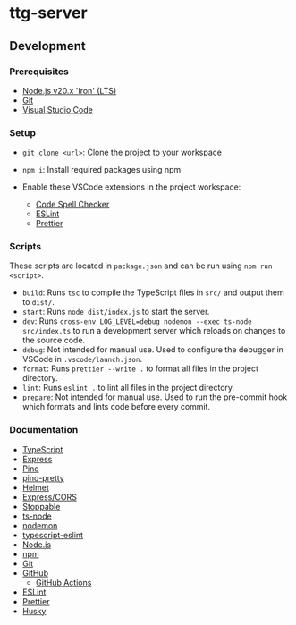 # ttg-server

## Development

### Prerequisites

- [Node.js v20.x 'Iron' (LTS)](https://nodejs.org/en)
- [Git](https://git-scm.com/)
- [Visual Studio Code](https://code.visualstudio.com/)

### Setup

- `git clone <url>`: Clone the project to your workspace

- `npm i`: Install required packages using npm

- Enable these VSCode extensions in the project workspace:

  - [Code Spell Checker](https://marketplace.visualstudio.com/items?itemName=streetsidesoftware.code-spell-checker)
  - [ESLint](https://marketplace.visualstudio.com/items?itemName=dbaeumer.vscode-eslint)
  - [Prettier](https://marketplace.visualstudio.com/items?itemName=esbenp.prettier-vscode)

### Scripts

These scripts are located in `package.json` and can be run using `npm run <script>`.

- `build`: Runs `tsc` to compile the TypeScript files in `src/` and output them to `dist/`.
- `start`: Runs `node dist/index.js` to start the server.
- `dev`: Runs `cross-env LOG_LEVEL=debug nodemon --exec ts-node src/index.ts` to run a development server which reloads on changes to the source code.
- `debug`: Not intended for manual use. Used to configure the debugger in VSCode in `.vscode/launch.json`.
- `format`: Runs `prettier --write .` to format all files in the project directory.
- `lint`: Runs `eslint .` to lint all files in the project directory.
- `prepare`: Not intended for manual use. Used to run the pre-commit hook which formats and lints code before every commit.

### Documentation

- [TypeScript](https://www.typescriptlang.org/docs/)
- [Express](https://expressjs.com/en/4x/api.html)
- [Pino](https://getpino.io/#/docs/api)
- [pino-pretty](https://github.com/pinojs/pino-pretty)
- [Helmet](https://helmetjs.github.io/)
- [Express/CORS](https://github.com/expressjs/cors#readme)
- [Stoppable](https://github.com/hunterloftis/stoppable#readme)
- [ts-node](https://typestrong.org/ts-node/docs/)
- [nodemon](https://github.com/remy/nodemon#readme)
- [typescript-eslint](https://typescript-eslint.io/getting-started/)
- [Node.js](https://nodejs.org/docs/latest-v20.x/api/)
- [npm](https://docs.npmjs.com/)
- [Git](https://git-scm.com/doc)
- [GitHub](https://docs.github.com/)
  - [GitHub Actions](https://docs.github.com/en/actions)
- [ESLint](https://eslint.org/docs/v8.x/)
- [Prettier](https://prettier.io/docs/en/)
- [Husky](https://typicode.github.io/husky/)
